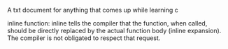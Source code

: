A txt document for anything that comes up while learning c

inline function: inline tells the compiler that the function, when called, should be directly replaced by the actual function body (inline expansion). The compiler is not obligated to respect that request.


